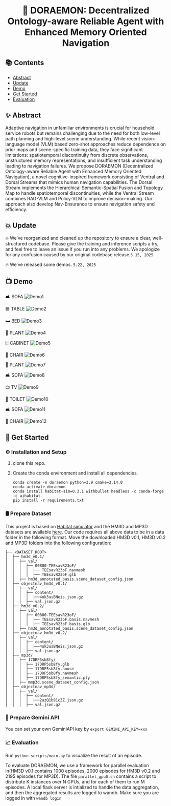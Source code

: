 <h1 align="center">🔔 DORAEMON: Decentralized Ontology-aware Reliable Agent with Enhanced Memory Oriented Navigation</a>
</h1>

## 📚 Contents
- [Abstract](#Abstract)
- [Update](#Update)
- [Demo](#Demo)
- [Get Started](#Get-Started)
- [Evaluation](#Evaluation)

## ✨ Abstract
Adaptive navigation in unfamiliar environments is crucial for household service robots but remains challenging due to the need for both low-level path planning and high-level scene understanding. While recent vision-language model (VLM) based zero-shot approaches reduce dependence on prior maps and scene-specific training data, they face significant limitations: spatiotemporal discontinuity from discrete observations, unstructured memory representations, and insufficient task understanding leading to navigation failures. We propose DORAEMON (Decentralized Ontology-aware Reliable Agent with Enhanced Memory Oriented Navigation), a novel cognitive-inspired framework consisting of Ventral and Dorsal Streams that mimics human navigation capabilities. The Dorsal Stream implements the Hierarchical Semantic-Spatial Fusion and Topology Map to handle spatiotemporal discontinuities, while the Ventral Stream combines RAG-VLM and Policy-VLM to improve decision-making. Our approach also develop Nav-Ensurance to ensure navigation safety and efficiency.

## 💥 Update
🔥 We’ve reorganized and cleaned up the repository to ensure a clear, well-structured codebase. Please give the training and inference scripts a try, and feel free to leave an issue if you run into any problems. We apologize for any confusion caused by our original codebase release.`5.15, 2025`

🔥 We’ve released some demos. `5.22, 2025`

## 📺 Demo

🛋️ SOFA
![Demo1](https://github.com/Grady10086/DORAEMON/blob/master/case1.gif)

🟦 TABLE
![Demo2](https://github.com/Grady10086/DORAEMON/blob/master/case2.gif)

🛏️ BED
![Demo3](https://github.com/Grady10086/DORAEMON/blob/master/case3.gif)

🌳 PLANT
![Demo4](https://github.com/Grady10086/DORAEMON/blob/master/case4.gif)

🗄️ CABINET
![Demo5](https://github.com/Grady10086/DORAEMON/blob/master/case5.gif)

💺 CHAIR
![Demo6](https://github.com/Grady10086/DORAEMON/blob/master/case6.gif)

🌳 PLANT
![Demo7](https://github.com/Grady10086/DORAEMON/blob/master/case7.gif)

🛋️ SOFA
![Demo8](https://github.com/Grady10086/DORAEMON/blob/master/case8.gif)

📺 TV
![Demo9](https://github.com/Grady10086/DORAEMON/blob/master/case9.gif)

🚽 TOILET
![Demo10](https://github.com/Grady10086/DORAEMON/blob/master/case10.gif)

🛋️ SOFA
![Demo11](https://github.com/Grady10086/DORAEMON/blob/master/case11.gif)

💺 CHAIR
![Demo12](https://github.com/Grady10086/DORAEMON/blob/master/case12.gif)

## 🚀 Get Started

### ⚙️ Installation and Setup
1. clone this repo.

2. Create the conda environment and install all dependencies.
    ```
    conda create -n doraemon python=3.9 cmake=3.14.0
    conda activate doraemon
    conda install habitat-sim=0.3.1 withbullet headless -c conda-forge -c aihabitat
    pip install -r requirements.txt
    ```
   
### 🛢 Prepare Dataset
This project is based on [Habitat simulator](https://aihabitat.org/) and the HM3D and MP3D datasets are available [here](https://github.com/facebookresearch/habitat-sim/blob/main/DATASETS.md).
Our code requires all above data to be in a data folder in the following format. Move the downloaded HM3D v0.1, HM3D v0.2 and MP3D folders into the following configuration:

```
├── <DATASET_ROOT>
│  ├── hm3d_v0.1/
│  │  ├── val/
│  │  │  ├── 00800-TEEsavR23oF/
│  │  │  │  ├── TEEsavR23oF.navmesh
│  │  │  │  ├── TEEsavR23oF.glb
│  │  ├── hm3d_annotated_basis.scene_dataset_config.json
│  ├── objectnav_hm3d_v0.1/
│  │  ├── val/
│  │  │  ├── content/
│  │  │  │  ├──4ok3usBNeis.json.gz
│  │  │  ├── val.json.gz
│  ├── hm3d_v0.2/
│  │  ├── val/
│  │  │  ├── 00800-TEEsavR23oF/
│  │  │  │  ├── TEEsavR23oF.basis.navmesh
│  │  │  │  ├── TEEsavR23oF.basis.glb
│  │  ├── hm3d_annotated_basis.scene_dataset_config.json
│  ├── objectnav_hm3d_v0.2/
│  │  ├── val/
│  │  │  ├── content/
│  │  │  │  ├──4ok3usBNeis.json.gz
│  │  │  ├── val.json.gz
│  ├── mp3d/
│  │  ├── 17DRP5sb8fy/
│  │  │  ├── 17DRP5sb8fy.glb
│  │  │  ├── 17DRP5sb8fy.house
│  │  │  ├── 17DRP5sb8fy.navmesh
│  │  │  ├── 17DRP5sb8fy_semantic.ply
│  │  ├── mmp3d.scene_dataset_config.json
│  ├── objectnav_mp3d/
│  │  ├── val/
│  │  │  ├── content/
│  │  │  │  ├──2azQ1b91cZZ.json.gz
│  │  │  ├── val.json.gz
```
### 🔑 Prepare Gemini API
You can set your own GeminiAPI key by `export GEMINI_API_KEY=xxx`

### 📈 Evaluation
Run `python scripts/main.py` to visualize the result of an episode.

To evaluate DORAEMON, we use a framework for parallel evaluation in(HM3D v0.1 contains 1000 episodes, 2000 episodes for HM3D v0.2 and 2195 episodes for MP3D). The file ```parallel_gpu0.sh``` contains a script to distribute K instances over N GPUs, and for each of them to run M episodes. A local flask server is intialized to handle the data aggregation, and then the aggregated results are logged to wandb. Make sure you are logged in with `wandb login`
